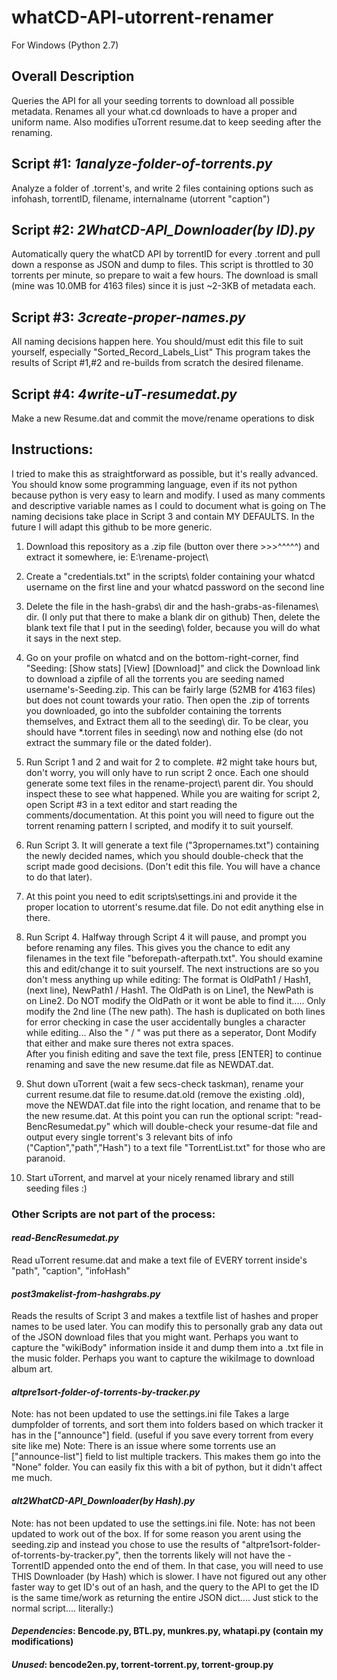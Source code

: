 # whatCD-API-utorrent-renamer 
For Windows (Python 2.7)
## Overall Description
Queries the API for all your seeding torrents to download all possible metadata. 
Renames all your what.cd downloads to have a proper and uniform name. 
Also modifies uTorrent resume.dat to keep seeding after the renaming.

## Script #1: *1analyze-folder-of-torrents.py*
Analyze a folder of .torrent's, and write 2 files containing options such as infohash, torrentID, filename, internalname (utorrent "caption")
## Script #2: *2WhatCD-API_Downloader(by ID).py*
Automatically query the whatCD API by torrentID for every .torrent and pull down a response as JSON and dump to files. 
This script is throttled to 30 torrents per minute, so prepare to wait a few hours. 
The download is small (mine was 10.0MB for 4163 files) since it is just ~2-3KB of metadata each.
## Script #3: *3create-proper-names.py*
All naming decisions happen here. You should/must edit this file to suit yourself, especially "Sorted_Record_Labels_List" 
This program takes the results of Script #1,#2 and re-builds from scratch the desired filename.
## Script #4: *4write-uT-resumedat.py*
Make a new Resume.dat and commit the move/rename operations to disk

## Instructions:
I tried to make this as straightforward as possible, but it's really advanced. 
You should know some programming language, even if its not python because python is very easy to learn and modify.
I used as many comments and descriptive variable names as I could to document what is going on
The naming decisions take place in Script 3 and contain MY DEFAULTS. In the future I will adapt this github to be more generic.

1. Download this repository as a .zip file (button over there >>>^^^^^) and extract it somewhere, ie: E:\rename-project\
   
2. Create a "credentials.txt" in the scripts\ folder containing your whatcd username on the first line and your whatcd password on the second line

3. Delete the file in the hash-grabs\ dir and the hash-grabs-as-filenames\ dir. (I only put that there to make a blank dir on github)
   Then, delete the blank text file that I put in the seeding\ folder, because you will do what it says in the next step.

4. Go on your profile on whatcd and on the bottom-right-corner, find "Seeding: [Show stats] [View] [Download]" and click the Download link to download a zipfile of all the torrents you are seeding named username's-Seeding.zip.
   This can be fairly large (52MB for 4163 files) but does not count towards your ratio. Then open the .zip of torrents you downloaded, go into the subfolder containing the torrents themselves, and Extract them all to the seeding\ dir.
   To be clear, you should have *.torrent files in seeding\ now and nothing else (do not extract the summary file or the dated folder).

5. Run Script 1 and 2 and wait for 2 to complete. #2 might take hours but, don't worry, you will only have to run script 2 once.
   Each one should generate some text files in the rename-project\ parent dir. You should inspect these to see what happened. 
   While you are waiting for script 2, open Script #3 in a text editor and start reading the comments/documentation.
   At this point you will need to figure out the torrent renaming pattern I scripted, and modify it to suit yourself.
   
6. Run Script 3. It will generate a text file ("3propernames.txt") containing the newly decided names, which you should double-check that the script made good decisions.
   (Don't edit this file. You will have a chance to do that later).
  
7. At this point you need to edit scripts\settings.ini and provide it the proper location to utorrent's resume.dat file. Do not edit anything else in there.

8. Run Script 4. Halfway through Script 4 it will pause, and prompt you before renaming any files. This gives you the chance to edit any filenames in the text file "beforepath-afterpath.txt".
   You should examine this and edit/change it to suit yourself. The next instructions are so you don't mess anything up while editing:
   The format is OldPath1 / Hash1, (next line), NewPath1 / Hash1. The OldPath is on Line1, the NewPath is on Line2. Do NOT modify the OldPath or it wont be able to find it..... Only modify the 2nd line (The new path). The hash is duplicated on both lines for error checking in case the user accidentally bungles a character while editing... 
   Also the " / " was put there as a seperator, Dont Modify that either and make sure theres not extra spaces.   
   After you finish editing and save the text file, press [ENTER] to continue renaming and save the new resume.dat file as NEWDAT.dat.

9. Shut down uTorrent (wait a few secs-check taskman), rename your current resume.dat file to resume.dat.old (remove the existing .old), move the NEWDAT.dat file into the right location, and rename that to be the new resume.dat. 
   At this point you can run the optional script: "read-BencResumedat.py" which will double-check your resume-dat file and output every single torrent's 3 relevant bits of info ("Caption","path","Hash") to a text file "TorrentList.txt" for those who are paranoid.

10. Start uTorrent, and marvel at your nicely renamed library and still seeding files :)

### Other Scripts are not part of the process: 
#### *read-BencResumedat.py*
Read uTorrent resume.dat and make a text file of EVERY torrent inside's "path", "caption", "infoHash"
#### *post3makelist-from-hashgrabs.py*
Reads the results of Script 3 and makes a textfile list of hashes and proper names to be used later. You can modify this to personally grab any data out of the JSON download files that you might want.
Perhaps you want to capture the "wikiBody" information inside it and dump them into a .txt file in the music folder. 
Perhaps you want to capture the wikiImage to download album art.
#### *altpre1sort-folder-of-torrents-by-tracker.py*
Note: has not been updated to use the settings.ini file
Takes a large dumpfolder of torrents, and sort them into folders based on which tracker it has in the ["announce"] field.
(useful if you save every torrent from every site like me)
Note: There is an issue where some torrents use an ["announce-list"] field to list multiple trackers. This makes them go into the "None" folder. You can easily fix this with a bit of python, but it didn't affect me much.
#### *alt2WhatCD-API_Downloader(by Hash).py*
Note: has not been updated to use the settings.ini file.
Note: has not been updated to work out of the box.
If for some reason you arent using the seeding.zip and instead you chose to use the results of "altpre1sort-folder-of-torrents-by-tracker.py", then the torrents likely will not have the -TorrentID appended onto the end of them. In that case, you will need to use THIS Downloader (by Hash) which is slower. I have not figured out any other faster way to get ID's out of an hash, and the query to the API to get the ID is the same time/work as returning the entire JSON dict.... Just stick to the normal script.... literally:)
#### *Dependencies*: Bencode.py, BTL.py, munkres.py, whatapi.py (contain my modifications)
#### *Unused*: bencode2en.py, torrent-torrent.py, torrent-group.py